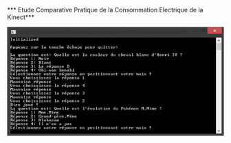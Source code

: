 *** Etude Comparative Pratique de la Consommation Electrique de la Kinect***

![final_result](https://github.com/esaip-dotnet/quiz/blob/master/quizzLeapProject/img/final_result.png "Interface finale via terminal")
